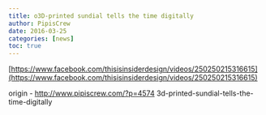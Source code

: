 ```yaml
---
title: o3D-printed sundial tells the time digitally
author: PipisCrew
date: 2016-03-25
categories: [news]
toc: true
---
```


[https://www.facebook.com/thisisinsiderdesign/videos/250250215316615](https://www.facebook.com/thisisinsiderdesign/videos/250250215316615)

origin - http://www.pipiscrew.com/?p=4574 3d-printed-sundial-tells-the-time-digitally